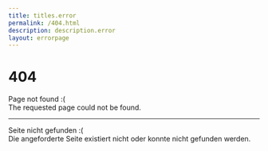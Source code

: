 ```yaml
---
title: titles.error
permalink: /404.html
description: description.error
layout: errorpage
---
```


# 404

Page not found :(  
The requested page could not be found.

---

Seite nicht gefunden :(  
Die angeforderte Seite existiert nicht oder konnte nicht gefunden werden.

